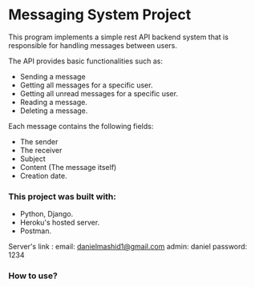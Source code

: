 # Messaging System Project

This program implements a simple rest API backend system that is responsible for handling messages between users.

The API provides basic functionalities such as:
- Sending a message
- Getting all messages for a specific user.
- Getting all unread messages for a specific user.
- Reading a message.
- Deleting a message.

Each message contains the following fields:
- The sender
- The receiver
- Subject
- Content (The message itself)
- Creation date.

### This project was built with:
- Python, Django.
- Heroku's hosted server.
- Postman.

Server's link : <TBD>
email: danielmashid1@gmail.com
admin: daniel
password: 1234

### How to use?
<TBD>